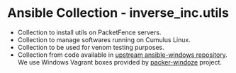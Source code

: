 # Ansible Collection - inverse_inc.utils

- Collection to install utils on PacketFence servers.
- Collection to manage softwares running on Cumulus Linux.
- Collection to be used for venom testing purposes.
- Collection from code available in [upstream ansible-windows repository](https://github.com/jborean93/ansible-windows).
  We use Windows Vagrant boxes provided by
  [packer-windoze](https://github.com/jborean93/packer-windoze) project.
